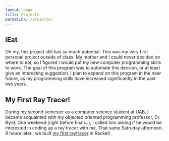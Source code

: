 ```yaml
---
layout: page
title: Projects
permalink: /projects/
---
```



## iEat
Oh my, this project still has so much potential. This was my very first personal project outside of class. My mother and I could never decided on where to eat, so I figured I would put my new computer programming skills to work. The goal of this program was to automate this decsion, or at least give an interesting suggestion. I plan to expand on this program in the near future, as my programming skills have increased significantly in the past two years. 

## My First Ray Tracer!
During my second semester as a computer science student at UAB, I became acquainted with my objected oriented programming professor, Dr. Byrd. One weekend (right before finals..), I called him asking if he would be interested in coding up a ray tracer with me. That same Satruday afternoon.. 9 hours later.. we built [my first raytracer](https://github.com/cclint/first-raytracer) in Racket!
